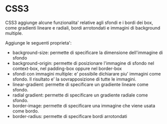 # CSS3

CSS3 aggiunge alcune funzionalita' relative agli sfondi e i bordi dei box, come gradienti lineare e radiali, bordi arrotondati e immagini di background multiple.

Aggiunge le seguenti proprieta':
- background-size: permette di specificare la dimensione dell'immagine di sfondo
- background-origin: permette di posizionare l'immagine di sfondo nel context-box, nel padding-box oppure nel border-box
- sfondi con immagini multiple: e' possibile dichiarare piu' immagini come sfondo. Il risultato e' la sovrapposizione di tutte le immagini.
- linear-gradient: permette di specificare un gradiente lineare come sfondo.
- radial gradient: permette di specificare un gradiente radiale come sfondo.
- border-image: permette di specificare una immagine che viene usata come bordo.
- border-radius: permette di specificare bordi arrotondati